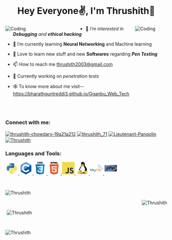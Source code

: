 


<!---
Thrushith/Thrushith is a ✨ special ✨ repository because its `README.md` (this file) appears on your GitHub profile.
You can click the Preview link to take a look at your changes.
--->
#### <p align = "center"><h1 align = "center">Hey Everyone✌️, I'm Thrushith👋</h1></p>


<img align="left" alt="Coding" width="250" src="https://th.bing.com/th/id/R.fcd123fafe814c5007b3eabcff9689da?rik=m79PhfcMlX4eOg&riu=http%3a%2f%2f25.media.tumblr.com%2fee5078721ddb2c202e4b67674c9ac40f%2ftumblr_mgfkslJuRX1ri23bwo1_500.gif&ehk=aa%2beXSgtlLDiapYgCOej3d0Q7M5PLQoQupwELyMd8AY%3d&risl=&pid=ImgRaw&r=0">
<img align="right" alt="Coding" width="100" src="https://orig00.deviantart.net/34de/f/2012/204/b/c/grass_block_by_barakaldo-d58bi3u.gif">


- 👀 <i>I’m interested in <b>Debugging</b> and <b>ethical hacking</b></i>

- 🌱 I’m currently learning <b>Neural Networking</b> and Machine learning
- 💞️ Love to learn new stuff and new <b>Softwares</b> regarding <b><i>Pen Testing</i></b>
- 📫 How to reach me thrushith2003@gmail.com
- 📖 Currently working on <i>penetration tests</i>
- 🕸️ To know more about me visit--https://bharathguntreddi3.github.io/Gganbu_Web_Tech
  
<br><br>
<h3 align="left">Connect with me:</h3>
<p align="left">
<a href="https://www.linkedin.com/in/thrushith-chowdary-19a21a212/" target="blank"><img align="center" src="https://th.bing.com/th/id/R.d51da72e1f4675ba5aef9c956ed4c562?rik=wt9bxC8Q%2f8O7wg&riu=http%3a%2f%2fpugnimalago.it%2fwp-content%2fuploads%2flinkedin-logo-png-1841.png&ehk=LCDl%2b%2byMGdAn8Tm%2byt4K5cu3zf5UdFVdvFKviDt%2bSW4%3d&risl=&pid=ImgRaw&r=0" alt="thrushith-chowdary-19a21a212" height="30" width="30" /></a>
<a href="https://www.instagram.com/thrushith_71/" target="blank"><img align="center" src="https://upload.wikimedia.org/wikipedia/commons/thumb/9/96/Instagram.svg/1200px-Instagram.svg.png" alt="thrushith_71" height="30" width="30" /></a>
<a href="https://www.reddit.com/user/Lieutenant-Pangolin" target="blank"><img align="center" src="https://i.redd.it/rq36kl1xjxr01.png" alt="Lieutenant-Pangolin" height="30" width="30" /></a> <a href="https://discordapp.com/users/796973662032887860" target="blank"><img align="center" src="https://pnggrid.com/wp-content/uploads/2021/05/Discord-Logo-Circle-1024x1024.png" alt="Thrushith" height="30" width="30" /></a>




<h3 align="left">Languages and Tools:</h3>
<p align="left">  <a href="https://www.python.org" target="_blank"> <img src="https://raw.githubusercontent.com/devicons/devicon/master/icons/python/python-original.svg" alt="python" width="40" height="40"/> </a> <a href="https://www.cprogramming.com/" target="_blank"> <img src="https://raw.githubusercontent.com/devicons/devicon/master/icons/c/c-original.svg" alt="c" width="40" height="40"/> </a> <a href="https://www.w3schools.com/css/" target="_blank"> <img src="https://raw.githubusercontent.com/devicons/devicon/master/icons/css3/css3-original-wordmark.svg" alt="css3" width="40" height="40"/> </a> <a href="https://www.w3.org/html/" target="_blank"> <img src="https://raw.githubusercontent.com/devicons/devicon/master/icons/html5/html5-original-wordmark.svg" alt="html5" width="40" height="40"/> </a> <a href="https://developer.mozilla.org/en-US/docs/Web/JavaScript" target="_blank"> <img src="https://raw.githubusercontent.com/devicons/devicon/master/icons/javascript/javascript-original.svg" alt="javascript" width="40" height="40"/> </a> <a href="https://www.linux.org/" target="_blank"> <img src="https://raw.githubusercontent.com/devicons/devicon/master/icons/linux/linux-original.svg" alt="linux" width="40" height="40"/> </a> <a href="https://www.mysql.com/" target="_blank"> <img src="https://raw.githubusercontent.com/devicons/devicon/master/icons/mysql/mysql-original-wordmark.svg" alt="mysql" width="40" height="40"/> </a> <a href="https://www.php.net" target="_blank"> <img src="https://raw.githubusercontent.com/devicons/devicon/master/icons/php/php-original.svg" alt="php" width="40" height="40"/> </a></p>

<br>


<p> <img src="https://komarev.com/ghpvc/?username=Thrushith&label=Profile%20views&color=e89b17&style=flat" alt="Thrushith" /> </p>



<p><img align="right" src="https://github-readme-stats.vercel.app/api/top-langs?username=Thrushith&show_icons=true&locale=en&layout=compact_color=ffffff&icon_color=bb2acf&text_color=daf7dc&bg_color=141321" alt="Thrushith" /></p><br>

<p>&nbsp;<img src="https://github-readme-stats.vercel.app/api?username=Thrushith&show_icons=true&theme=dark&locale=en" alt="Thrushith" /></p><br>

<p><img src="https://github-readme-streak-stats.herokuapp.com/?user=Thrushith&theme=dark" alt="Thrushith" /></p>
